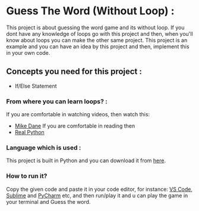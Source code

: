 # Guess The Word (Without Loop) :
This project is about guessing the word game and its without loop. If you dont have any knowledge of loops go with this project and then, when you'll know about loops you can make the other same project. This project is an example and you can have an idea by this project and then, implement this in your own code.

## Concepts you need for this project :
* If/Else Statement

### From where you can learn loops? :
If you are comfortable in watching videos, then watch this:
* [Mike Dane](https://youtu.be/Ghz4YwOXtTA?si=zTFH3ZISEY394Yzd)
If you are comfortable in reading then
* [Real Python]()  

### Language which is used :
This project is built in Python and you can download it from [here](https://www.python.org/downloads/).

### How to run it?
Copy the given code and paste it in your code editor, for instance: [VS Code](https://code.visualstudio.com/), [Sublime](https://www.sublimetext.com/) and [PyCharm](https://www.jetbrains.com/pycharm/) etc, and then run/play it and u can play the game in your terminal and Guess the word.


